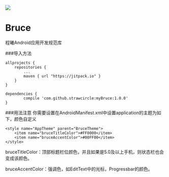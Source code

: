 [![](https://jitpack.io/v/ninty90/Bruce.svg)](https://jitpack.io/#ninty90/Bruce)

# Bruce
程曦Android应用开发规范库

###导入方法
```
allprojects {
	repositories {
		...
		maven { url "https://jitpack.io" }
	}
}

dependencies {
        compile 'com.github.strawcircle:myBruce:1.0.0'
}
```

###用法注意
你需要设置在AndroidManifest.xml中设置application的主题为如下，颜色自定义
```
<style name="AppTheme" parent="BruceTheme">
    <item name="bruceTitleColor">#FF0000</item>
    <item name="bruceAccentColor">#00FF00</item>
</style>
```
bruceTitleColor：顶部标题栏位颜色，并且如果是5.0及以上手机，则状态栏也会变成该颜色。

bruceAccentColor：强调色，如EditText中的光标，Progressbar的颜色。